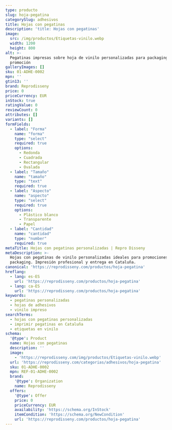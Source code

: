 ```yaml
---
type: producto
slug: hoja-pegatina
categorySlug: adhesivos
title: Hojas con pegatinas
description: 'title: Hojas con pegatinas'
image:
  src: /img/productos/Etiquetas-vinilo.webp
  width: 1200
  height: 800
alt: >-
  Pegatinas impresas sobre hoja de vinilo personalizadas para packaging y
  promoción
galleryImages: []
sku: 01-ADHE-0002
mpn: ''
gtin13: ''
brand: Reprodisseny
price: 0
priceCurrency: EUR
inStock: true
ratingValue: 0
reviewCount: 0
attributes: []
variants: []
formFields:
  - label: "Forma"
    name: "forma"
    type: "select"
    required: true
    options:
      - Redonda
      - Cuadrada
      - Rectangular
      - Ovalada
  - label: "Tamaño"
    name: "tamaño"
    type: "text"
    required: true
  - label: "Aspecto"
    name: "aspecto"
    type: "select"
    required: true
    options:
      - Plástico blanco
      - Transparente
      - Papel
  - label: "Cantidad"
    name: "cantidad"
    type: "number"
    required: true
metaTitle: Hojas con pegatinas personalizadas | Repro Disseny
metaDescription: >-
  Hojas con pegatinas de vinilo personalizadas ideales para promociones y
  packaging. Impresión profesional y entrega en Cataluña.
canonical: 'https://reprodisseny.com/productos/hoja-pegatina'
hreflang:
  - lang: es-ES
    url: 'https://reprodisseny.com/productos/hoja-pegatina'
  - lang: ca-ES
    url: 'https://reprodisseny.com/productos/hoja-pegatina'
keywords:
  - pegatinas personalizadas
  - hojas de adhesivos
  - vinilo impreso
searchTerms:
  - hojas con pegatinas personalizadas
  - imprimir pegatinas en Cataluña
  - etiquetas en vinilo
schema:
  '@type': Product
  name: Hojas con pegatinas
  description: ''
  image:
    - 'https://reprodisseny.com/img/productos/Etiquetas-vinilo.webp'
  url: 'https://reprodisseny.com/categorias/adhesivos/hoja-pegatina'
  sku: 01-ADHE-0002
  mpn: REF-01-ADHE-0002
  brand:
    '@type': Organization
    name: Reprodisseny
  offers:
    '@type': Offer
    price: 0
    priceCurrency: EUR
    availability: 'https://schema.org/InStock'
    itemCondition: 'https://schema.org/NewCondition'
    url: 'https://reprodisseny.com/productos/hoja-pegatina'
---
```

